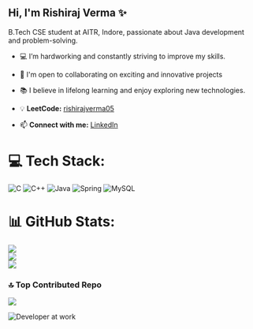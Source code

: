 ## Hi, I'm Rishiraj Verma ✨

B.Tech CSE student at AITR, Indore, passionate about Java development and problem-solving.
- 💻 I’m hardworking and constantly striving to improve my skills.
- 🤝 I'm open to collaborating on exciting and innovative projects
- 📚 I believe in lifelong learning and enjoy exploring new technologies.
  
- 💡 **LeetCode:** [rishirajverma05](https://leetcode.com/rishirajverma05)
- 📫 **Connect with me:** [LinkedIn](https://www.linkedin.com/in/rishirajverma05/)


# 💻 Tech Stack:
![C](https://img.shields.io/badge/c-%2300599C.svg?style=for-the-badge&logo=c&logoColor=white) ![C++](https://img.shields.io/badge/c++-%2300599C.svg?style=for-the-badge&logo=c%2B%2B&logoColor=white) ![Java](https://img.shields.io/badge/java-%23ED8B00.svg?style=for-the-badge&logo=openjdk&logoColor=white) ![Spring](https://img.shields.io/badge/spring-%236DB33F.svg?style=for-the-badge&logo=spring&logoColor=white) ![MySQL](https://img.shields.io/badge/mysql-4479A1.svg?style=for-the-badge&logo=mysql&logoColor=white)
# 📊 GitHub Stats:
![](https://github-readme-stats.vercel.app/api?username=RishirajVerma05&theme=github_dark&hide_border=false&include_all_commits=false&count_private=false)<br/>
![](https://nirzak-streak-stats.vercel.app/?user=RishirajVerma05&theme=github_dark&hide_border=false)<br/>
![](https://github-readme-stats.vercel.app/api/top-langs/?username=RishirajVerma05&theme=github_dark&hide_border=false&include_all_commits=false&count_private=false&layout=compact)

### 🔝 Top Contributed Repo
![](https://github-contributor-stats.vercel.app/api?username=RishirajVerma05&limit=5&theme=github_dark&combine_all_yearly_contributions=true)

<!-- Proudly created with GPRM ( https://gprm.itsvg.in ) -->

![Developer at work](https://user-images.githubusercontent.com/74038190/225813708-98b745f2-7d22-48cf-9150-083f1b00d6c9.gif)
